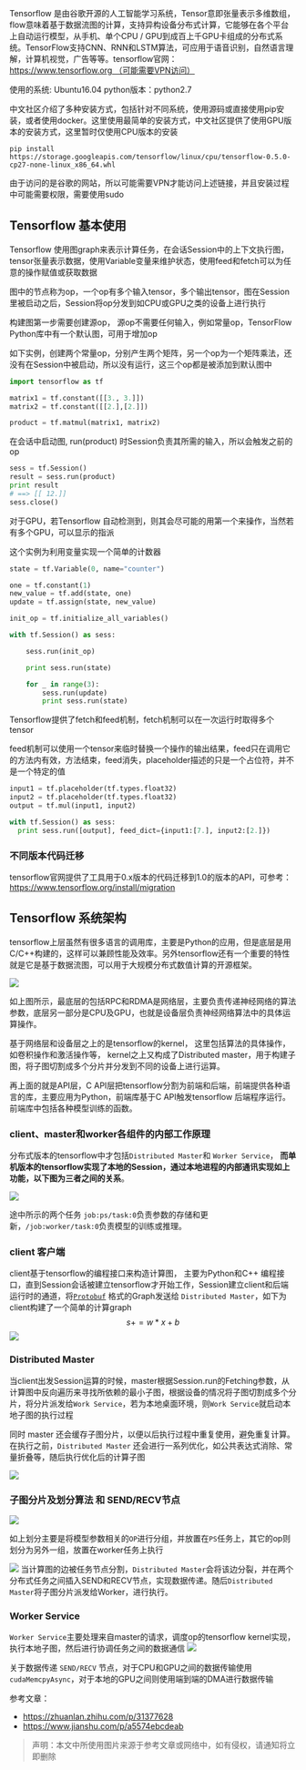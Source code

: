 Tensorflow 是由谷歌开源的人工智能学习系统，Tensor意即张量表示多维数组，flow意味着基于数据流图的计算，支持异构设备分布式计算，它能够在各个平台上自动运行模型，从手机、单个CPU / GPU到成百上千GPU卡组成的分布式系统。TensorFlow支持CNN、RNN和LSTM算法，可应用于语音识别，自然语言理解，计算机视觉，广告等等。tensorflow官网： https://www.tensorflow.org （可能需要VPN访问）

使用的系统: Ubuntu16.04
python版本：python2.7

中文社区介绍了多种安装方式，包括针对不同系统，使用源码或直接使用pip安装，或者使用docker。这里使用最简单的安装方式，中文社区提供了使用GPU版本的安装方式，这里暂时仅使用CPU版本的安装
```
pip install https://storage.googleapis.com/tensorflow/linux/cpu/tensorflow-0.5.0-cp27-none-linux_x86_64.whl
```
由于访问的是谷歌的网站，所以可能需要VPN才能访问上述链接，并且安装过程中可能需要权限，需要使用sudo

## Tensorflow 基本使用

Tensorflow 使用图graph来表示计算任务，在会话Session中的上下文执行图， tensor张量表示数据，使用Variable变量来维护状态，使用feed和fetch可以为任意的操作赋值或获取数据

图中的节点称为op，一个op有多个输入tensor，多个输出tensor，图在Session里被启动之后，Session将op分发到如CPU或GPU之类的设备上进行执行

构建图第一步需要创建源op， 源op不需要任何输入，例如常量op，TensorFlow Python库中有一个默认图，可用于增加op

如下实例，创建两个常量op，分别产生两个矩阵，另一个op为一个矩阵乘法，还没有在Session中被启动，所以没有运行，这三个op都是被添加到默认图中
```python
import tensorflow as tf

matrix1 = tf.constant([[3., 3.]])
matrix2 = tf.constant([[2.],[2.]])

product = tf.matmul(matrix1, matrix2)
```
在会话中启动图, run(product) 时Session负责其所需的输入，所以会触发之前的op
```python
sess = tf.Session()
result = sess.run(product)
print result
# ==> [[ 12.]]
sess.close()
```

对于GPU，若Tensorflow 自动检测到，则其会尽可能的用第一个来操作，当然若有多个GPU，可以显示的指派

这个实例为利用变量实现一个简单的计数器

```python
state = tf.Variable(0, name="counter")

one = tf.constant(1)
new_value = tf.add(state, one)
update = tf.assign(state, new_value)

init_op = tf.initialize_all_variables()

with tf.Session() as sess:

    sess.run(init_op)

    print sess.run(state)

    for _ in range(3):
        sess.run(update)
        print sess.run(state)
```

Tensorflow提供了fetch和feed机制，fetch机制可以在一次运行时取得多个tensor

feed机制可以使用一个tensor来临时替换一个操作的输出结果，feed只在调用它的方法内有效，方法结束，feed消失，placeholder描述的只是一个占位符，并不是一个特定的值

```python
input1 = tf.placeholder(tf.types.float32)
input2 = tf.placeholder(tf.types.float32)
output = tf.mul(input1, input2)

with tf.Session() as sess:
  print sess.run([output], feed_dict={input1:[7.], input2:[2.]})
```

### 不同版本代码迁移
tensorflow官网提供了工具用于0.x版本的代码迁移到1.0的版本的API，可参考： https://www.tensorflow.org/install/migration

## Tensorflow 系统架构
tensorflow上层虽然有很多语言的调用库，主要是Python的应用，但是底层是用C/C++构建的，这样可以兼顾性能及效率。另外tensorflow还有一个重要的特性就是它是基于数据流图，可以用于大规模分布式数值计算的开源框架。

![](https://upload-images.jianshu.io/upload_images/2254249-bf86142555d23538.png)

如上图所示，最底层的包括RPC和RDMA是网络层，主要负责传递神经网络的算法参数，底层另一部分是CPU及GPU，也就是设备层负责神经网络算法中的具体运算操作。

基于网络层和设备层之上的是tensorflow的kernel， 这里包括算法的具体操作，如卷积操作和激活操作等， kernel之上又构成了Distributed master，用于构建子图，将子图切割成多个分片并分发到不同的设备上进行运算。

再上面的就是API层，C API层把tensorflow分割为前端和后端，前端提供各种语言的库，主要应用为Python，前端库基于C API触发tensorflow 后端程序运行。前端库中包括各种模型训练的函数。

### client、master和worker各组件的内部工作原理
分布式版本的tensorflow中才包括`Distributed Master`和 `Worker Service`， __而单机版本的tensorflow实现了本地的Session，通过本地进程的内部通讯实现如上功能，以下图为三者之间的关系__。

![](https://upload-images.jianshu.io/upload_images/2254249-821e1cb7f3fbb146.png)

途中所示的两个任务 `job:ps/task:0`负责参数的存储和更新，`/job:worker/task:0`负责模型的训练或推理。

### client 客户端
client基于tensorflow的编程接口来构造计算图， 主要为Python和C++ 编程接口，直到Session会话被建立tensorflow才开始工作，Session建立client和后端运行时的通道，将[`Protobuf`](https://www.ibm.com/developerworks/cn/linux/l-cn-gpb/index.html) 格式的Graph发送给 `Distributed Master`，如下为client构建了一个简单的计算graph
$$ s+=w*x+b $$
![](https://upload-images.jianshu.io/upload_images/2254249-a50313d8e5954c32.png)

### Distributed Master
当client出发Session运算的时候，master根据Session.run的Fetching参数，从计算图中反向遍历来寻找所依赖的最小子图，根据设备的情况将子图切割成多个分片，将分片派发给`Work Service`，若为本地桌面环境，则`Work Service`就启动本地子图的执行过程

同时 master 还会缓存子图分片，以便以后执行过程中重复使用，避免重复计算。在执行之前，`Distributed Master` 还会进行一系列优化，如公共表达式消除、常量折叠等，随后执行优化后的计算子图

![](https://upload-images.jianshu.io/upload_images/2254249-74be8560b321f43f.png)

### 子图分片及划分算法 和 SEND/RECV节点

![](https://upload-images.jianshu.io/upload_images/2254249-5c0b9b1d06c870c0.png)

如上划分主要是将模型参数相关的`OP`进行分组，并放置在`PS`任务上，其它的op则划分为另外一组，放置在worker任务上执行

![](https://upload-images.jianshu.io/upload_images/2254249-bd2ca0fd17a0805b.png)
当计算图的边被任务节点分割，`Distributed Master`会将该边分裂，并在两个分布式任务之间插入SEND和RECV节点，实现数据传递。随后`Distributed Master`将子图分片派发给Worker，进行执行。

### Worker Service
`Worker Service`主要处理来自master的请求，调度op的tensorflow kernel实现，执行本地子图，然后进行协调任务之间的数据通信
![](https://upload-images.jianshu.io/upload_images/2254249-cc60fb203ffdb9f7.png)

关于数据传递 `SEND/RECV` 节点，对于CPU和GPU之间的数据传输使用`cudaMemcpyAsync`，对于本地的GPU之间则使用端到端的DMA进行数据传输

参考文章：
* https://zhuanlan.zhihu.com/p/31377628
* https://www.jianshu.com/p/a5574ebcdeab

>声明：本文中所使用图片来源于参考文章或网络中，如有侵权，请通知将立即删除
